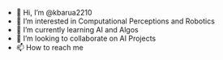 - 👋 Hi, I’m @kbarua2210
- 👀 I’m interested in Computational Perceptions and Robotics
- 🌱 I’m currently learning AI and Algos
- 💞️ I’m looking to collaborate on AI Projects
- 📫 How to reach me 

<!---
kbarua2210/kbarua2210 is a ✨ special ✨ repository because its `README.md` (this file) appears on your GitHub profile.
You can click the Preview link to take a look at your changes.
--->
